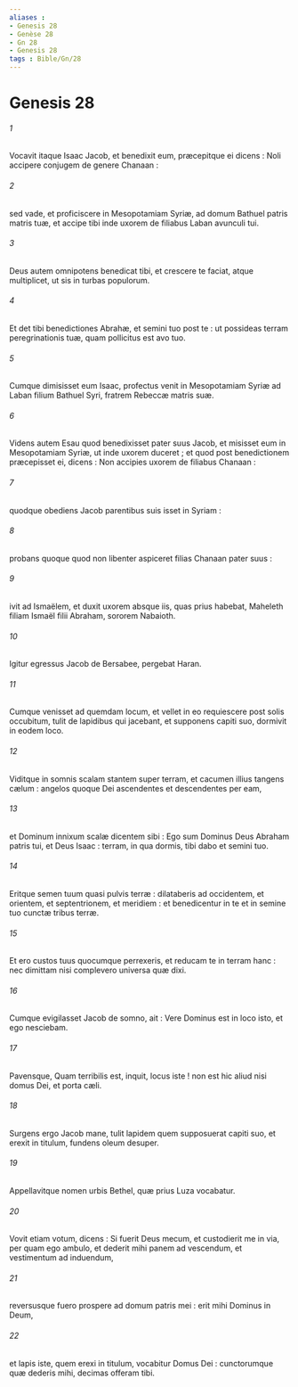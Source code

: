```yaml
---
aliases : 
- Genesis 28
- Genèse 28
- Gn 28
- Genesis 28
tags : Bible/Gn/28
---
```


# Genesis 28

###### 1
Vocavit itaque Isaac Jacob, et benedixit eum, præcepitque ei dicens : Noli accipere conjugem de genere Chanaan :
###### 2
sed vade, et proficiscere in Mesopotamiam Syriæ, ad domum Bathuel patris matris tuæ, et accipe tibi inde uxorem de filiabus Laban avunculi tui.
###### 3
Deus autem omnipotens benedicat tibi, et crescere te faciat, atque multiplicet, ut sis in turbas populorum.
###### 4
Et det tibi benedictiones Abrahæ, et semini tuo post te : ut possideas terram peregrinationis tuæ, quam pollicitus est avo tuo.
###### 5
Cumque dimisisset eum Isaac, profectus venit in Mesopotamiam Syriæ ad Laban filium Bathuel Syri, fratrem Rebeccæ matris suæ.
###### 6
Videns autem Esau quod benedixisset pater suus Jacob, et misisset eum in Mesopotamiam Syriæ, ut inde uxorem duceret ; et quod post benedictionem præcepisset ei, dicens : Non accipies uxorem de filiabus Chanaan :
###### 7
quodque obediens Jacob parentibus suis isset in Syriam :
###### 8
probans quoque quod non libenter aspiceret filias Chanaan pater suus :
###### 9
ivit ad Ismaëlem, et duxit uxorem absque iis, quas prius habebat, Maheleth filiam Ismaël filii Abraham, sororem Nabaioth.
###### 10
Igitur egressus Jacob de Bersabee, pergebat Haran.
###### 11
Cumque venisset ad quemdam locum, et vellet in eo requiescere post solis occubitum, tulit de lapidibus qui jacebant, et supponens capiti suo, dormivit in eodem loco.
###### 12
Viditque in somnis scalam stantem super terram, et cacumen illius tangens cælum : angelos quoque Dei ascendentes et descendentes per eam,
###### 13
et Dominum innixum scalæ dicentem sibi : Ego sum Dominus Deus Abraham patris tui, et Deus Isaac : terram, in qua dormis, tibi dabo et semini tuo.
###### 14
Eritque semen tuum quasi pulvis terræ : dilataberis ad occidentem, et orientem, et septentrionem, et meridiem : et benedicentur in te et in semine tuo cunctæ tribus terræ.
###### 15
Et ero custos tuus quocumque perrexeris, et reducam te in terram hanc : nec dimittam nisi complevero universa quæ dixi.
###### 16
Cumque evigilasset Jacob de somno, ait : Vere Dominus est in loco isto, et ego nesciebam.
###### 17
Pavensque, Quam terribilis est, inquit, locus iste ! non est hic aliud nisi domus Dei, et porta cæli.
###### 18
Surgens ergo Jacob mane, tulit lapidem quem supposuerat capiti suo, et erexit in titulum, fundens oleum desuper.
###### 19
Appellavitque nomen urbis Bethel, quæ prius Luza vocabatur.
###### 20
Vovit etiam votum, dicens : Si fuerit Deus mecum, et custodierit me in via, per quam ego ambulo, et dederit mihi panem ad vescendum, et vestimentum ad induendum,
###### 21
reversusque fuero prospere ad domum patris mei : erit mihi Dominus in Deum,
###### 22
et lapis iste, quem erexi in titulum, vocabitur Domus Dei : cunctorumque quæ dederis mihi, decimas offeram tibi.
